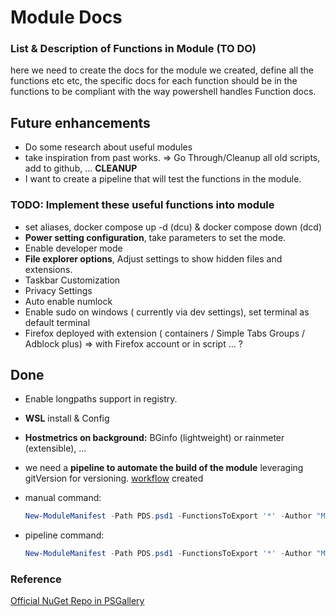 # Module Docs

### List & Description of Functions in Module (TO DO)
here we need to create the docs for the module we created, define all the functions etc etc, the specific docs for each function should be in the functions to be compliant with the way powershell handles Function docs.

## Future enhancements

- Do some research about useful modules
- take inspiration from past works. => Go Through/Cleanup all old scripts, add to github, ... **CLEANUP**
- I want to create a pipeline that will test the functions in the module.

### TODO: Implement these useful functions into module

- set aliases, docker compose up -d (dcu) & docker compose down (dcd)
- **Power setting configuration**, take parameters to set the mode.
- Enable developer mode
- **File explorer options**, Adjust settings to show hidden files and extensions.
- Taskbar Customization
- Privacy Settings
- Auto enable numlock
- Enable sudo on windows ( currently via dev settings), set terminal as default terminal
- Firefox deployed with extension ( containers / Simple Tabs Groups / Adblock plus) => with Firefox account or in script ... ?

## Done

- Enable longpaths support in registry.

- **WSL** install & Config

- **Hostmetrics on background:** BGinfo (lightweight) or rainmeter (extensible), ...

- we need a **pipeline to automate the build of the module** leveraging gitVersion for versioning. [workflow](./../../.github/workflows/publish-pwsh-module.yaml)  created

- manual command:
    ````powershell
    New-ModuleManifest -Path PDS.psd1 -FunctionsToExport '*' -Author "MKTHEPLUGG" -Description 'Personal Deploy Script' -CompanyName 'meti.pro'
    ````
  
- pipeline command:
    ````powershell
    New-ModuleManifest -Path PDS.psd1 -FunctionsToExport '*' -Author "MKTHEPLUGG" -Description 'Personal Deploy Script' -CompanyName 'meti.pro'
    ````


### Reference

[Official NuGet Repo in PSGallery](https://www.powershellgallery.com/packages/PDS/)
